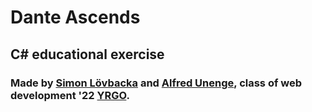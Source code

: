 # Dante Ascends #
## C# educational exercise ##
### Made by [**Simon Lövbacka**](https://github.com/lovbackan) and [**Alfred Unenge**](https://github.com/alun0511), class of web development '22 [**YRGO**](https://www.yrgo.se/program/webbutvecklare/). ###




